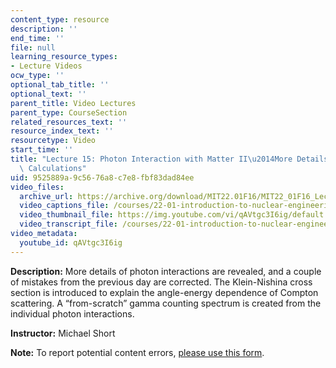 ```yaml
---
content_type: resource
description: ''
end_time: ''
file: null
learning_resource_types:
- Lecture Videos
ocw_type: ''
optional_tab_title: ''
optional_text: ''
parent_title: Video Lectures
parent_type: CourseSection
related_resources_text: ''
resource_index_text: ''
resourcetype: Video
start_time: ''
title: "Lecture 15: Photon Interaction with Matter II\u2014More Details, Shielding\
  \ Calculations"
uid: 9525889a-9c56-76a8-c7e8-fbf83dad84ee
video_files:
  archive_url: https://archive.org/download/MIT22.01F16/MIT22_01F16_Lec15_300k.mp4
  video_captions_file: /courses/22-01-introduction-to-nuclear-engineering-and-ionizing-radiation-fall-2016/db5c80ae8e135b2fb5d92e8934d7746c_qAVtgc3I6ig.vtt
  video_thumbnail_file: https://img.youtube.com/vi/qAVtgc3I6ig/default.jpg
  video_transcript_file: /courses/22-01-introduction-to-nuclear-engineering-and-ionizing-radiation-fall-2016/ef3382ac81e3f27b11db4cd58a8c1b5f_qAVtgc3I6ig.pdf
video_metadata:
  youtube_id: qAVtgc3I6ig
---
```


**Description:** More details of photon interactions are revealed, and a couple of mistakes from the previous day are corrected. The Klein-Nishina cross section is introduced to explain the angle-energy dependence of Compton scattering. A “from-scratch” gamma counting spectrum is created from the individual photon interactions.

**Instructor:** Michael Short

**Note:** To report potential content errors, [please use this form](https://forms.gle/8B2zcUvfCtgJdTdE7).

